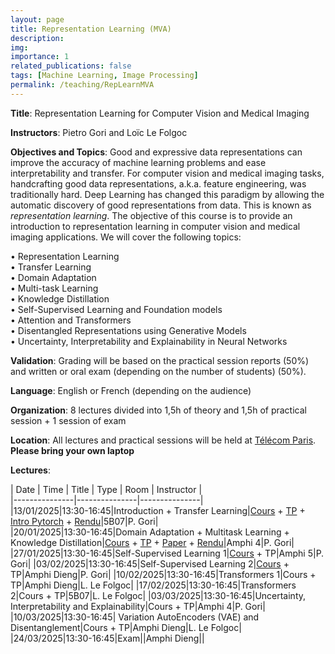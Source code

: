 ```yaml
---
layout: page
title: Representation Learning (MVA)
description:
img: 
importance: 1
related_publications: false
tags: [Machine Learning, Image Processing]
permalink: /teaching/RepLearnMVA
---
```


**Title**: Representation Learning for Computer Vision and Medical Imaging  

**Instructors**: Pietro Gori and Loïc Le Folgoc  

**Objectives and Topics**: Good and expressive data representations can improve the accuracy of machine learning problems and ease interpretability and transfer. For computer vision and medical imaging tasks, handcrafting good data representations, a.k.a. feature
engineering, was traditionally hard. Deep Learning has changed this paradigm by allowing the automatic discovery of good representations from data. This is known as *representation learning*. The objective of this course is to provide an introduction to representation learning in computer vision and medical imaging applications. We will cover the following topics:    

• Representation Learning  
• Transfer Learning  
• Domain Adaptation  
• Multi-task Learning  
• Knowledge Distillation  
• Self-Supervised Learning and Foundation models  
• Attention and Transformers  
• Disentangled Representations using Generative Models  
• Uncertainty, Interpretability and Explainability in Neural Networks  


**Validation**: Grading will be based on the practical session reports (50%) and written or oral exam (depending on the number of students) (50%).  

**Language**: English or French (depending on the audience)  


**Organization**: 8 lectures divided into 1,5h of theory and 1,5h of practical session + 1 session of exam  

**Location**: All lectures and practical sessions will be held at [Télécom Paris](https://www.telecom-paris.fr/fr/ecole/bref/acces-contact). **Please bring your own laptop** 

**Lectures**:  

| Date | Time | Title | Type | Room | Instructor |  
|---------------|---------------|---------------|  
|13/01/2025|13:30-16:45|Introduction + Transfer Learning|[Cours](https://partage.imt.fr/index.php/s/Pdt9FA9Xgm7J89x) + [TP](https://partage.imt.fr/index.php/s/FnNwsNBYWkcNsn5) + [Intro Pytorch](https://partage.imt.fr/index.php/s/jrny5JYQLnXb8yP) + [Rendu](https://partage.imt.fr/index.php/s/gPTsc4KECjDJDA6)|5B07|P. Gori|  
|20/01/2025|13:30-16:45|Domain Adaptation + Multitask Learning + Knowledge Distillation|[Cours](https://partage.imt.fr/index.php/s/Pdt9FA9Xgm7J89x) + [TP](https://partage.imt.fr/index.php/s/3MMLiRqRT83xfKY) + [Paper](https://partage.imt.fr/index.php/s/bBQaekwn4QeDjZP) + [Rendu](https://partage.imt.fr/index.php/s/fqyWY8cep3tf3WD)|Amphi 4|P. Gori| 
|27/01/2025|13:30-16:45|Self-Supervised Learning 1|[Cours](../assets/pdf/Corso_Self_Supervised.pdf) + TP|Amphi 5|P. Gori| 
|03/02/2025|13:30-16:45|Self-Supervised Learning 2|[Cours](../assets/pdf/Corso_Self_Supervised.pdf) + TP|Amphi Dieng|P. Gori| 
|10/02/2025|13:30-16:45|Transformers 1|Cours + TP|Amphi Dieng|L. Le Folgoc| 
|17/02/2025|13:30-16:45|Transformers 2|Cours + TP|5B07|L. Le Folgoc| 
|03/03/2025|13:30-16:45|Uncertainty, Interpretability and Explainability|Cours + TP|Amphi 4|P. Gori|
|10/03/2025|13:30-16:45| Variation AutoEncoders (VAE) and Disentanglement|Cours + TP|Amphi Dieng|L. Le Folgoc| 
|24/03/2025|13:30-16:45|Exam||Amphi Dieng|| 


